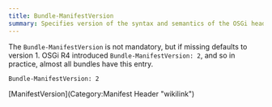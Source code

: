 ```yaml
---
title: Bundle-ManifestVersion
summary: Specifies version of the syntax and semantics of the OSGi headers
---
```


The `Bundle-ManifestVersion` is not mandatory, but if missing defaults
to version 1. OSGi R4 introduced `Bundle-ManifestVersion: 2`, and so in
practice, almost all bundles have this entry.

`Bundle-ManifestVersion: 2`

[ManifestVersion](Category:Manifest Header "wikilink")


